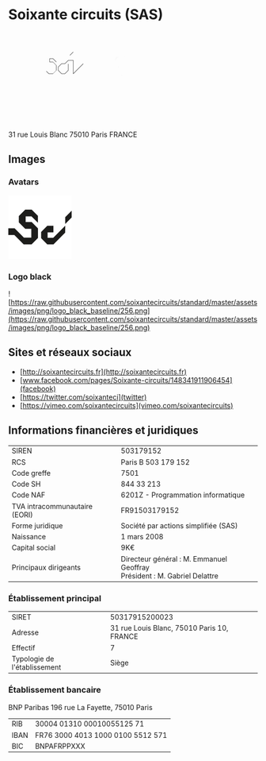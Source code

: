 # Soixante circuits (SAS)

![anim](https://raw.githubusercontent.com/soixantecircuits/standard/master/assets/videos/anim__logo__2015.gif)


31 rue Louis Blanc
75010 Paris
FRANCE

## Images

### Avatars

<img src="https://raw.githubusercontent.com/soixantecircuits/standard/master/assets/images/avatar/logo_avatar_512.png" width="128">



### Logo black

![https://raw.githubusercontent.com/soixantecircuits/standard/master/assets/images/png/logo_black_baseline/256.png](https://raw.githubusercontent.com/soixantecircuits/standard/master/assets/images/png/logo_black_baseline/256.png)


## Sites et réseaux sociaux

- [http://soixantecircuits.fr](http://soixantecircuits.fr)
- [www.facebook.com/pages/Soixante-circuits/148341911906454](facebook)
- [https://twitter.com/soixanteci](twitter)
- [https://vimeo.com/soixantecircuits](vimeo.com/soixantecircuits)

## Informations financières et juridiques

|   |   |
|---|---|
| SIREN | 503179152 |
| RCS | Paris B 503 179 152 |
| Code greffe | 7501 |
| Code SH | 844 33 213 |
| Code NAF | 6201Z - Programmation informatique |
| TVA intracommunautaire (EORI) | FR91503179152 |
| Forme juridique | Société par actions simplifiée (SAS) |
| Naissance | 1 mars 2008 |
| Capital social | 9K€ |
| Principaux dirigeants | Directeur général : M. Emmanuel Geoffray <br/> Président : M. Gabriel Delattre |

### Établissement principal

|   |   |
|---|---|
| SIRET | 50317915200023 |
| Adresse | 31 rue Louis Blanc, 75010 Paris 10, FRANCE |
| Effectif | 7 |
| Typologie de l'établissement | Siège |


### Établissement bancaire

BNP Paribas
196 rue La Fayette,
75010 Paris

|   |   |
|---|---|
| RIB | 30004 01310 00010055125 71 |
| IBAN | FR76 3000 4013 1000 0100 5512 571 |
| BIC | BNPAFRPPXXX |
